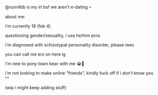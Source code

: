 @runr4bb is my irl bsf we aren't e-dating 💀

about me:

i'm currently 18 (feb 4)

questioning gender/sexuality, i use he/him prns

i'm diagnosed with schizotypal personality disorder, please iwec

you can call me erz on here ig

i'm new to pony town bear with me 😭🙏

i'm not looking to make online "friends", kindly fuck off if i don't know you ^^

(wip i might keep adding stuff)

